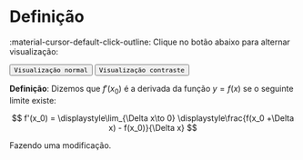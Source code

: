 
# **Definição**

:material-cursor-default-click-outline: Clique no botão abaixo para alternar visualização:

<div class="tx-switch">
  <button data-md-color-scheme="default"><code>Visualização normal</code></button>
  <button data-md-color-scheme="slate"><code>Visualização contraste</code></button>
</div>

<script>
  var buttons = document.querySelectorAll("button[data-md-color-scheme]")
  buttons.forEach(function(button) {
    button.addEventListener("click", function() {
      var attr = this.getAttribute("data-md-color-scheme")
      document.body.setAttribute("data-md-color-scheme", attr)
      var name = document.querySelector("#__code_0 code span:nth-child(7)")
      name.textContent = attr
    })
  })
</script>



**Definição**: Dizemos que $f'(x_0)$ é a derivada da função $y=f(x)$ se o seguinte limite existe: 

$$ f'(x_0) =  \displaystyle\lim_{\Delta x\to 0} \displaystyle\frac{f(x_0 +\Delta x) - f(x_0)}{\Delta x} $$ 

Fazendo uma modificação.

